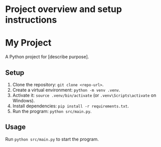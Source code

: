 # Project overview and setup instructions
# My Project
A Python project for [describe purpose].

## Setup
1. Clone the repository: `git clone <repo-url>`.
2. Create a virtual environment: `python -m venv .venv`.
3. Activate it: `source .venv/bin/activate` (or `.venv\Scripts\activate` on Windows).
4. Install dependencies: `pip install -r requirements.txt`.
5. Run the program: `python src/main.py`.

## Usage
Run `python src/main.py` to start the program.